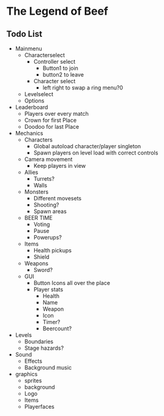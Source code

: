 # The Legend of Beef

## Todo List
- Mainmenu
  - Characterselect
    - Controller select
      - Button1 to join
      - button2 to leave
    - Character select
      - left right to swap a ring menu?0
  - Levelselect
  - Options
- Leaderboard
  - Players over every match
  - Crown for first Place
  - Doodoo for last Place
- Mechanics
  - Characters
    - Global autoload character/player singleton
    - Spawn players on level load with correct controls
  - Camera movement
    - Keep players in view
  - Allies
    - Turrets?
    - Walls
  - Monsters
    - Different movesets
    - Shooting?
    - Spawn areas
  - BEER TIME
    - Voting
    - Pause
    - Powerups?
  - Items
    - Health pickups
    - Shield
  - Weapons
    - Sword?
  - GUI
    - Button Icons all over the place
    - Player stats
      - Health
      - Name
      - Weapon
      - Icon
      - Timer?
      - Beercount?
- Levels
  - Boundaries
  - Stage hazards?
- Sound
  - Effects
  - Background music
- graphics
  - sprites
  - background
  - Logo
  - Items
  - Playerfaces
